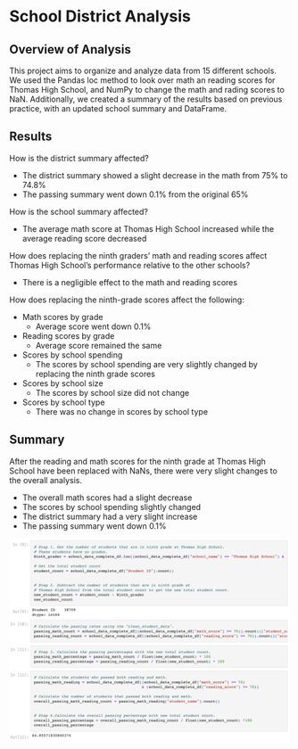 # School District Analysis

## Overview of Analysis
This project aims to organize and analyze data from 15 different schools. We used the Pandas loc method to look over math an reading scores for Thomas High School, and NumPy to change the math and rading scores to NaN. Additionally, we created a summary of the results based on previous practice, with an updated school summary and DataFrame. 

## Results 
How is the district summary affected?
- The district summary showed a slight decrease in the math from 75% to 74.8%
- The passing summary went down 0.1% from the original 65%

How is the school summary affected?
- The average math score at Thomas High School increased while the average reading score decreased

How does replacing the ninth graders’ math and reading scores affect Thomas High School’s performance relative to the other schools?
- There is a negligible effect to the math and reading scores

How does replacing the ninth-grade scores affect the following:
- Math scores by grade
  - Average score went down 0.1%
- Reading scores by grade
  - Average score remained the same
- Scores by school spending
  - The scores by school spending are very slightly changed by replacing the ninth grade scores
- Scores by school size
  - The scores by school size did not change
- Scores by school type
  - There was no change in scores by school type

## Summary 
After the reading and math scores for the ninth grade at Thomas High School have been replaced with NaNs, there were very slight changes to the overall analysis. 
- The overall math scores had a slight decrease
- The scores by school spending slightly changed
- The district summary had a very slight increase
- The passing summary went down 0.1%

![School_District_Summary](https://github.com/Simranbains1/School_District_Analysis/blob/main/School_District_Summary.png)
